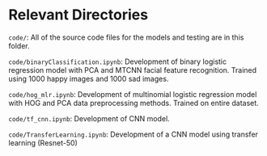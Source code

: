 # Relevant Directories

`code/`: All of the source code files for the models and testing are in this folder.

`code/binaryClassification.ipynb`: Development of binary logistic regression model with PCA and MTCNN facial feature recognition. Trained using 1000 happy images and 1000 sad images.

`code/hog_mlr.ipynb`: Development of multinomial logistic regression model with HOG and PCA data preprocessing methods. Trained on entire dataset.

`code/tf_cnn.ipynb`: Development of CNN model.

`code/TransferLearning.ipynb`: Development of a CNN model using transfer learning (Resnet-50)